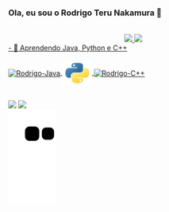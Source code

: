 ### Ola, eu sou o Rodrigo Teru Nakamura 👋<br>
<br>
<div align="center">
  <a href="https://github.com/Rodrigo-Teru">
  <img height="180em" src="https://github-readme-stats.vercel.app/api?username=Rodrigo-Teru&show_icons=true&theme=github_dark&include_all_commits=true&count_private=true"/>
  <img height="180em" src="https://github-readme-stats.vercel.app/api/top-langs/?username=Rodrigo-Teru&layout=compact&langs_count=7&theme=github_dark"/>
</div>
- 🌱 Aprendendo Java, Python e C++
  
<div style="display: inline_block"><br>
  <img align="center" alt="Rodrigo-Java" height="50" width="60" src="https://cdn.jsdelivr.net/gh/devicons/devicon/icons/java/java-original-wordmark.svg">
  <img align="center" alt="Rodrigo-Python" height="50" width="60" src="https://raw.githubusercontent.com/devicons/devicon/master/icons/python/python-original.svg">
  <img align="center" alt="Rodrigo-C++" height="50" width="60" src="https://cdn.jsdelivr.net/gh/devicons/devicon/icons/cplusplus/cplusplus-original.svg">
</div>

 ##

<a href = "mailto:rodrigoterunakamura@gmail.com"><img src="https://img.shields.io/badge/-Gmail-%23333?style=for-the-badge&logo=gmail&logoColor=white" target="_blank"></a>
<a href="https://www.linkedin.com/in/rodrigo-nakamura-225b481b6" target="_blank"><img src="https://img.shields.io/badge/-LinkedIn-%230077B5?style=for-the-badge&logo=linkedin&logoColor=white" target="_blank"></a><br>
![Snake animation](https://github.com/Rodrigo-Teru/Rodrigo-Teru/blob/output/github-contribution-grid-snake.svg)
  
<!--
**Rodrigo-Teru/Rodrigo-Teru** is a ✨ _special_ ✨ repository because its `README.md` (this file) appears on your GitHub profile.

Here are some ideas to get you started:

- 🔭 I’m currently working on ...
- 🌱 I’m currently learning ...
- 👯 I’m looking to collaborate on ...
- 🤔 I’m looking for help with ...
- 💬 Ask me about ...
- 📫 How to reach me: ...
- 😄 Pronouns: ...
- ⚡ Fun fact: ...
-->
